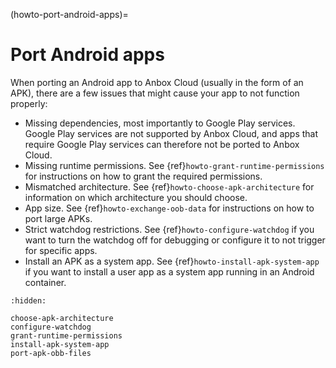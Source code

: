 (howto-port-android-apps)=
# Port Android apps

When porting an Android app to Anbox Cloud (usually in the form of an APK), there are a few issues that might cause your app to not function properly:

* Missing dependencies, most importantly to Google Play services. Google Play services are not supported by Anbox Cloud, and apps that require Google Play services can therefore not be ported to Anbox Cloud.
* Missing runtime permissions. See {ref}`howto-grant-runtime-permissions` for instructions on how to grant the required permissions.
* Mismatched architecture. See {ref}`howto-choose-apk-architecture` for information on which architecture you should choose.
* App size. See {ref}`howto-exchange-oob-data` for instructions on how to port large APKs.
* Strict watchdog restrictions. See {ref}`howto-configure-watchdog` if you want to turn the watchdog off for debugging or configure it to not trigger for specific apps.
* Install an APK as a system app. See {ref}`howto-install-apk-system-app` if you want to install a user app as a system app running in an Android container.

```{toctree}
:hidden:

choose-apk-architecture
configure-watchdog
grant-runtime-permissions
install-apk-system-app
port-apk-obb-files
```
